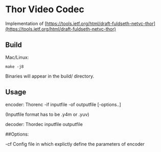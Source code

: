 # Thor Video Codec 

Implementation of [https://tools.ietf.org/html/draft-fuldseth-netvc-thor](https://tools.ietf.org/html/draft-fuldseth-netvc-thor)

## Build


Mac/Linux:

    make -j8

Binaries will appear in the build/ directory.

## Usage


encoder:        Thorenc -if inputfile -of outputfile [-options..]


(Inputfile format has to be .y4m or .yuv)


decoder:        Thordec inputfile outputfile



##Options:

-cf	Config file in which explictly define the parameters of encoder